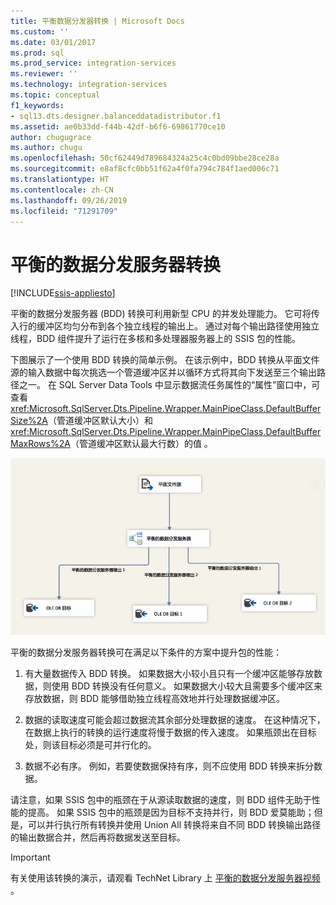 ```yaml
---
title: 平衡数据分发器转换 | Microsoft Docs
ms.custom: ''
ms.date: 03/01/2017
ms.prod: sql
ms.prod_service: integration-services
ms.reviewer: ''
ms.technology: integration-services
ms.topic: conceptual
f1_keywords:
- sql13.dts.designer.balanceddatadistributor.f1
ms.assetid: ae0b33dd-f44b-42df-b6f6-69861770ce10
author: chugugrace
ms.author: chugu
ms.openlocfilehash: 50cf62449d789684324a25c4c0bd09bbe28ce28a
ms.sourcegitcommit: e8af8cfc0bb51f62a4f0fa794c784f1aed006c71
ms.translationtype: HT
ms.contentlocale: zh-CN
ms.lasthandoff: 09/26/2019
ms.locfileid: "71291709"
---
```

# <a name="balanced-data-distributor-transformation"></a>平衡的数据分发服务器转换

[!INCLUDE[ssis-appliesto](../../../includes/ssis-appliesto-ssvrpluslinux-asdb-asdw-xxx.md)]


  平衡的数据分发服务器 (BDD) 转换可利用新型 CPU 的并发处理能力。 它可将传入行的缓冲区均匀分布到各个独立线程的输出上。 通过对每个输出路径使用独立线程，BDD 组件提升了运行在多核和多处理器服务器上的 SSIS 包的性能。  
  
 下图展示了一个使用 BDD 转换的简单示例。 在该示例中，BDD 转换从平面文件源的输入数据中每次挑选一个管道缓冲区并以循环方式将其向下发送至三个输出路径之一。 在 SQL Server Data Tools 中显示数据流任务属性的“属性”窗口中，可查看 <xref:Microsoft.SqlServer.Dts.Pipeline.Wrapper.MainPipeClass.DefaultBufferSize%2A>（管道缓冲区默认大小）和 <xref:Microsoft.SqlServer.Dts.Pipeline.Wrapper.MainPipeClass.DefaultBufferMaxRows%2A>（管道缓冲区默认最大行数）的值  。  
  
 ![平衡数据分发器](../../../integration-services/data-flow/transformations/media/balanceddatadistributor.JPG "Balanced Data Distributor")  
  
 平衡的数据分发服务器转换可在满足以下条件的方案中提升包的性能：  
  
1.  有大量数据传入 BDD 转换。 如果数据大小较小且只有一个缓冲区能够存放数据，则使用 BDD 转换没有任何意义。 如果数据大小较大且需要多个缓冲区来存放数据，则 BDD 能够借助独立线程高效地并行处理数据缓冲区。  
  
2.  数据的读取速度可能会超过数据流其余部分处理数据的速度。 在这种情况下，在数据上执行的转换的运行速度将慢于数据的传入速度。 如果瓶颈出在目标处，则该目标必须是可并行化的。  
  
3.  数据不必有序。 例如，若要使数据保持有序，则不应使用 BDD 转换来拆分数据。  
  
 请注意，如果 SSIS 包中的瓶颈在于从源读取数据的速度，则 BDD 组件无助于性能的提高。 如果 SSIS 包中的瓶颈是因为目标不支持并行，则 BDD 爱莫能助；但是，可以并行执行所有转换并使用 Union All 转换将来自不同 BDD 转换输出路径的输出数据合并，然后再将数据发送至目标。  
  
> [!IMPORTANT]  
>  有关使用该转换的演示，请观看 TechNet Library 上 [平衡的数据分发服务器视频](https://go.microsoft.com/fwlink/?LinkID=226278) 。  
  
  

